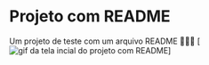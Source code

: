 # Projeto com README
Um projeto de teste com um arquivo README 🚀🚀🚀
[<img scr="./tela.gif" alt="gif da tela incial do projeto com README">]